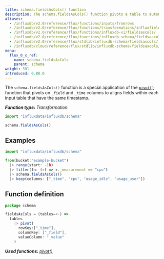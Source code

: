 ```yaml
---
title: schema.fieldsAsCols() function
description: The schema.fieldsAsCols() function pivots a table to automatically align fields within each input table that have the same timestamp.
aliases:
  - /influxdb/v2.0/reference/flux/functions/inputs/fromrows
  - /influxdb/v2.0/reference/flux/functions/transformations/influxfieldsascols
  - /influxdb/v2.0/reference/flux/functions/influxdb-v1/fieldsascols/
  - /influxdb/v2.0/reference/flux/functions/influxdb-schema/fieldsascols/
  - /influxdb/v2.0/reference/flux/stdlib/influxdb-schema/fieldsascols/
  - /influxdb/cloud/reference/flux/stdlib/influxdb-schema/fieldsascols/
menu:
  flux_0_x_ref:
    name: schema.fieldsAsCols
    parent: schema
weight: 301
introduced: 0.88.0
---
```


The `schema.fieldsAsCols()` function is a special application of the
[`pivot()`](/influxdb/v2.0/reference/flux/stdlib/built-in/transformations/pivot/)
function that pivots on `_field` and `_time` columns to aligns fields within each
input table that have the same timestamp.

_**Function type:** Transformation_

```js
import "influxdata/influxdb/schema"

schema.fieldsAsCols()
```

## Examples
```js
import "influxdata/influxdb/schema"

from(bucket:"example-bucket")
  |> range(start: -1h)
  |> filter(fn: (r) => r._measurement == "cpu")
  |> schema.fieldsAsCols()
  |> keep(columns: ["_time", "cpu", "usage_idle", "usage_user"])
```

## Function definition
```js
package schema

fieldsAsCols = (tables=<-) =>
  tables
    |> pivot(
      rowKey:["_time"],
      columnKey: ["_field"],
      valueColumn: "_value"
    )
```

_**Used functions:**
[pivot()](/influxdb/v2.0/reference/flux/stdlib/built-in/transformations/pivot)_
